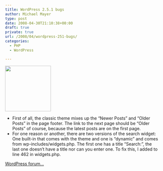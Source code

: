 ```yaml
---
title: WordPress 2.5.1 bugs
author: Michael Mayer
type: post
date: 2008-04-30T21:10:38+00:00
draft: true
private: true
url: /2008/04/wordpress-251-bugs/
categories:
  - PHP
  - WordPress

---
```

[<img class="alignright size-full wp-image-778" title="bug" src="https://blog.liquidbytes.net/wp-content/uploads/2008/04/bug.jpg" alt="" width="150" height="150" />][1]

  * First of all, the classic theme mixes up the &#8220;Newer Posts&#8221; and &#8220;Older Posts&#8221; in the page footer. The link to the next page should be &#8220;Older Posts&#8221; of course, because the latest posts are on the first page.
  * For one reason or another, there are two versions of the search widget: One built-in that comes with the theme and one is &#8220;dynamic&#8221; and comes from wp-includes/widgets.php. The first one has a title &#8220;Search:&#8221;, the last one doesn&#8217;t have a title nor can you enter one. To fix this, I added <label for=&#8221;s&#8221;><?php _e(&#8216;Search&#8217;); ?></label> to line 462 in widgets.php.

[WordPress forum&#8230;][2]

 [1]: https://blog.liquidbytes.net/wp-content/uploads/2008/04/bug.jpg
 [2]: http://wordpress.org/support/topic/173241